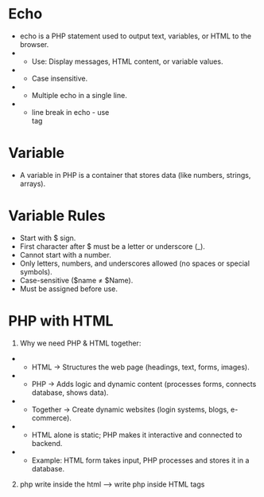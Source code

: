 # Echo

-   echo is a PHP statement used to output text, variables, or HTML to the browser.
-   -   Use: Display messages, HTML content, or variable values.
-   -   Case insensitive.
-   -   Multiple echo in a single line.
-   -   line break in echo - use <br> tag

# Variable

-   A variable in PHP is a container that stores data (like numbers, strings, arrays).

# Variable Rules

-   Start with $ sign.
-   First character after $ must be a letter or underscore (\_).
-   Cannot start with a number.
-   Only letters, numbers, and underscores allowed (no spaces or special symbols).
-   Case-sensitive ($name ≠ $Name).
-   Must be assigned before use.

# PHP with HTML

1. Why we need PHP & HTML together:

-   -   HTML → Structures the web page (headings, text, forms, images).
-   -   PHP → Adds logic and dynamic content (processes forms, connects database, shows data).
-   -   Together → Create dynamic websites (login systems, blogs, e-commerce).
-   -   HTML alone is static; PHP makes it interactive and connected to backend.
-   -   Example: HTML form takes input, PHP processes and stores it in a database.

2. php write inside the html --> write php inside HTML tags
